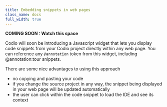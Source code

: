 ```yaml
---
title: Embedding snippets in web pages
class_name: docs
full_width: true
---
```


**COMING SOON : Watch this space**

Codio will soon be introducing a Javascript widget that lets you display code snippets from your Codio project directly within any web page. You can reference any `@annotation` token from this widget, including @annotation:tour snippets.

There are some nice advantages to using this approach

- no copying and pasting your code
- if you change the source project in any way, the snippet being displayed in your web page will be updated automatically
- the user can click within the code snippet to load the IDE and see its context

